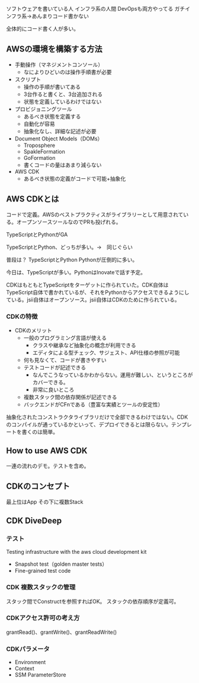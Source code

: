 ソフトウェアを書いている人
インフラ系の人間
DevOpsも両方やってる
ガチインフラ系→あんまりコード書かない

全体的にコード書く人が多い。

## AWSの環境を構築する方法

- 手動操作（マネジメントコンソール）
  - なによりひどいのは操作手順書が必要
- スクリプト
  - 操作の手順が書いてある
  - 3台作ると書くと、3台追加される
  - 状態を定義しているわけではない
- プロビジョニングツール
  - あるべき状態を定義する
  - 自動化が容易
  - 抽象化なし、詳細な記述が必要
- Document Object Models（DOMs）
  - Troposphere
  - SpakleFormation
  - GoFormation
  - 書くコードの量はあまり減らない
- AWS CDK
  - あるべき状態の定義がコードで可能+抽象化

## AWS CDKとは

コードで定義。AWSのベストプラクティスがライブラリーとして用意されている。オープンソースツールなのでPRも投げれる。

TypeScriptとPythonがGA

TypeScriptとPython、どっちが多い。→　同じぐらい

普段は？
TypeScriptとPython
Pythonが圧倒的に多い。

今日は、TypeScriptが多い。PythonはInovateで話す予定。

CDKはもともとTypeScriptをターゲットに作られていた。CDK自体はTypeScript自体で書かれているが、それをPythonからアクセスできるようにしている。jsii自体はオープンソース。jsii自体はCDKのために作られている。

### CDKの特徴

- CDKのメリット
  - 一般のプログラミング言語が使える
    - クラスや継承など抽象化の概念が利用できる
    - エディタによる型チェック、サジェスト、API仕様の参照が可能
  - 何も見なくて、コードが書きやすい
  - テストコードが記述できる
    - なんでこうなっているかわからない。運用が難しい、というところがカバーできる。
    - 非常に良いところ
  - 複数スタック間の依存関係が記述できる
  - バックエンドがCFnである（豊富な実績とツールの安定性）

抽象化されたコンストラクタライブラリだけで全部できるわけではない。CDKのコンパイルが通っているかといって、デプロイできるとは限らない。テンプレートを書くのは簡単。

## How to use AWS CDK

一連の流れのデモ。テストを含め。

## CDKのコンセプト

最上位はApp
その下に複数Stack

## CDK DiveDeep

### テスト

Testing infrastructure with the aws cloud development kit

- Snapshot test（golden master tests）
- Fine-grained test code

### CDK 複数スタックの管理

スタック間でConstructを参照すればOK。
スタックの依存順序が定義可。

### CDKアクセス許可の考え方

grantRead()、grantWrite()、grantReadWrite()

### CDKパラメータ

- Environment
- Context
- SSM ParameterStore





